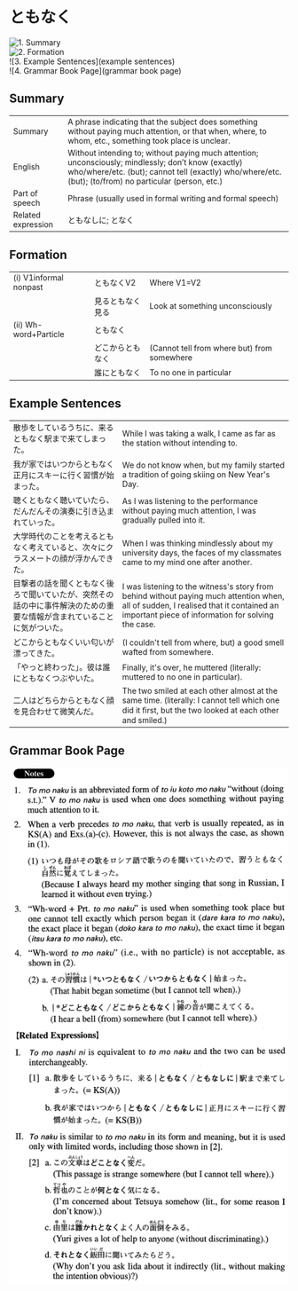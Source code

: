 # ともなく

![1. Summary](summary)<br>
![2. Formation](formation)<br>
![3. Example Sentences](example sentences)<br>
![4. Grammar Book Page](grammar book page)<br>


## Summary

<table><tr>   <td>Summary</td>   <td>A phrase indicating that the subject does something without paying much attention, or that when, where, to whom, etc., something took place is unclear.</td></tr><tr>   <td>English</td>   <td>Without intending to; without paying much attention; unconsciously; mindlessly; don’t know (exactly) who/where/etc. (but); cannot tell (exactly) who/where/etc. (but); (to/from) no particular (person, etc.)</td></tr><tr>   <td>Part of speech</td>   <td>Phrase (usually used in formal writing and formal speech)</td></tr><tr>   <td>Related expression</td>   <td>ともなしに; となく</td></tr></table>

## Formation

<table class="table"><tbody><tr class="tr head"><td class="td"><span class="numbers">(i)</span> <span class="bold">V1informal nonpast</span></td><td class="td"><span class="concept">ともなく</span><span>V2</span></td><td class="td"><span>Where V1=V2</span></td></tr><tr class="tr"><td class="td"></td><td class="td"><span>見る</span><span class="concept">ともなく</span><span>見る</span></td><td class="td"><span>Look at something unconsciously</span></td></tr><tr class="tr head"><td class="td"><span class="numbers">(ii)</span> <span class="bold">Wh-word+Particle</span></td><td class="td"><span class="concept">ともなく</span></td><td class="td"></td></tr><tr class="tr"><td class="td"></td><td class="td"><span>どこから</span><span class="concept">ともなく</span></td><td class="td"><span>(Cannot tell from where but) from somewhere</span></td></tr><tr class="tr"><td class="td"></td><td class="td"><span>誰に</span><span class="concept">ともなく</span></td><td class="td"><span>To no one in particular</span></td></tr></tbody></table>

## Example Sentences

<table><tr>   <td>散歩をしているうちに、来るともなく駅まで来てしまった。</td>   <td>While I was taking a walk, I came as far as the station without intending to.</td></tr><tr>   <td>我が家ではいつからともなく正月にスキーに行く習慣が始まった。</td>   <td>We do not know when, but my family started a tradition of going skiing on New Year's Day.</td></tr><tr>   <td>聴くともなく聴いていたら、だんだんその演奏に引き込まれていった。</td>   <td>As I was listening to the performance without paying much attention, I was gradually pulled into it.</td></tr><tr>   <td>大学時代のことを考えるともなく考えていると、次々にクラスメートの顔が浮かんできた。</td>   <td>When I was thinking mindlessly about my university days, the faces of my classmates came to my mind one after another.</td></tr><tr>   <td>目撃者の話を聞くともなく後ろで聞いていたが、突然その話の中に事件解決のための重要な情報が含まれていることに気がついた。</td>   <td>I was listening to the witness's story from behind without paying much attention when, all of sudden, I realised that it contained an important piece of information for solving the case.</td></tr><tr>   <td>どこからともなくいい匂いが漂ってきた。</td>   <td>(I couldn't tell from where, but) a good smell wafted from somewhere.</td></tr><tr>   <td>「やっと終わった」。彼は誰にともなくつぶやいた。</td>   <td>Finally, it's over, he muttered (literally: muttered to no one in particular).</td></tr><tr>   <td>二人はどちらからともなく顔を見合わせて微笑んだ。</td>   <td>The two smiled at each other almost at the same time. (literally: I cannot tell which one did it ﬁrst, but the two looked at each other and smiled.)</td></tr></table>

## Grammar Book Page

![](../img/Advancedともなく.png)


